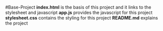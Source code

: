 #Base-Project
**index.html** is the basis of this project and it links to the stylesheet and javascript
**app.js** provides the javascript for this project
**stylesheet.css** contains the styling for this project
**README.md** explains the project

